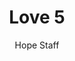 ---
image: /assets/img/kl/kl_love_5.png
title: Love 5
number: 5
categories:
  - Meditations
  - Virtues
  - Love
author: Hope Staff
notes: Love 5
embed: >-
  <iframe style="border-radius:12px" src="https://open.spotify.com/embed/episode/4dMBKZPElr3I3sRovstZso?utm_source=generator" width="100%" height="352" frameBorder="0" allowfullscreen="" allow="autoplay; clipboard-write; encrypted-media; fullscreen; picture-in-picture" loading="lazy"></iframe>
transcript: >-
  SOME LINES OF TEXT START HERE
---